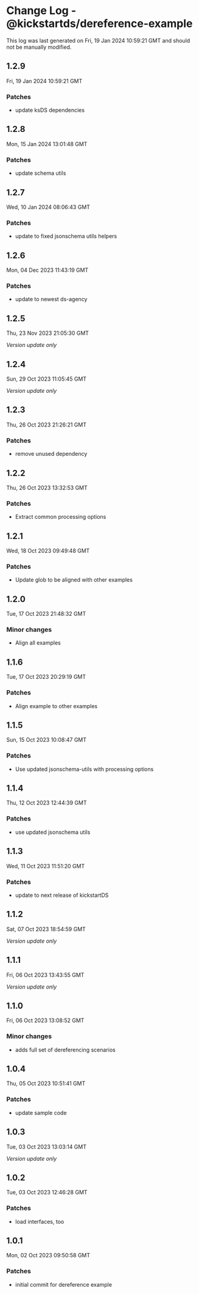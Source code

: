 # Change Log - @kickstartds/dereference-example

This log was last generated on Fri, 19 Jan 2024 10:59:21 GMT and should not be manually modified.

## 1.2.9
Fri, 19 Jan 2024 10:59:21 GMT

### Patches

- update ksDS dependencies

## 1.2.8
Mon, 15 Jan 2024 13:01:48 GMT

### Patches

- update schema utils

## 1.2.7
Wed, 10 Jan 2024 08:06:43 GMT

### Patches

- update to fixed jsonschema utils helpers

## 1.2.6
Mon, 04 Dec 2023 11:43:19 GMT

### Patches

- update to newest ds-agency

## 1.2.5
Thu, 23 Nov 2023 21:05:30 GMT

_Version update only_

## 1.2.4
Sun, 29 Oct 2023 11:05:45 GMT

_Version update only_

## 1.2.3
Thu, 26 Oct 2023 21:26:21 GMT

### Patches

- remove unused dependency

## 1.2.2
Thu, 26 Oct 2023 13:32:53 GMT

### Patches

- Extract common processing options

## 1.2.1
Wed, 18 Oct 2023 09:49:48 GMT

### Patches

- Update glob to be aligned with other examples

## 1.2.0
Tue, 17 Oct 2023 21:48:32 GMT

### Minor changes

- Align all examples

## 1.1.6
Tue, 17 Oct 2023 20:29:19 GMT

### Patches

- Align example to other examples

## 1.1.5
Sun, 15 Oct 2023 10:08:47 GMT

### Patches

- Use updated jsonschema-utils with processing options

## 1.1.4
Thu, 12 Oct 2023 12:44:39 GMT

### Patches

- use updated jsonschema utils

## 1.1.3
Wed, 11 Oct 2023 11:51:20 GMT

### Patches

- update to next release of kickstartDS

## 1.1.2
Sat, 07 Oct 2023 18:54:59 GMT

_Version update only_

## 1.1.1
Fri, 06 Oct 2023 13:43:55 GMT

_Version update only_

## 1.1.0
Fri, 06 Oct 2023 13:08:52 GMT

### Minor changes

- adds full set of dereferencing scenarios

## 1.0.4
Thu, 05 Oct 2023 10:51:41 GMT

### Patches

- update sample code

## 1.0.3
Tue, 03 Oct 2023 13:03:14 GMT

_Version update only_

## 1.0.2
Tue, 03 Oct 2023 12:46:28 GMT

### Patches

- load interfaces, too

## 1.0.1
Mon, 02 Oct 2023 09:50:58 GMT

### Patches

- initial commit for dereference example

